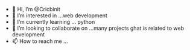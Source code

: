 - 👋 Hi, I’m @Cricbinit
- 👀 I’m interested in ...web development
- 🌱 I’m currently learning ... python
- 💞️ I’m looking to collaborate on ...many projects ghat is related to web development
- 📫 How to reach me ...

<!---
Cricbinit/Cricbinit is a ✨ special ✨ repository because its `README.md` (this file) appears on your GitHub profile.
You can click the Preview link to take a look at your changes.
--->

